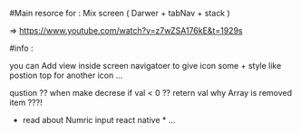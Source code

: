 #Main resorce for : Mix screen ( Darwer + tabNav + stack )

=> https://www.youtube.com/watch?v=z7wZSA176kE&t=1929s

#info :

you can Add view inside screen navigatoer to give icon some + style like postion top for another icon ...

qustion ??
when make decrese if val < 0 ??
retern val why Array is removed item ???!

- read about Numric input react native \* ...
